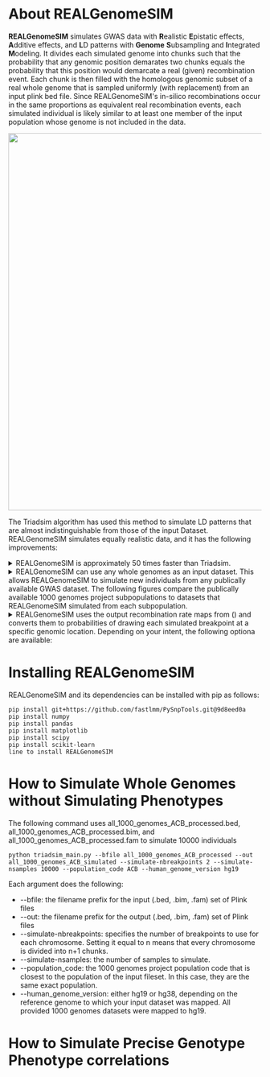# About REALGenomeSIM

**REALGenomeSIM** simulates GWAS data with **R**ealistic **E**pistatic effects, **A**dditive effects, and **L**D patterns with **Genome** **S**ubsampling and **I**ntegrated **M**odeling. It divides each simulated genome into chunks such that the probability that any genomic position demarates two chunks equals the probability that this position would demarcate a real (given) recombination event. Each chunk is then filled with the homologous genomic subset of a real whole genome that is sampled uniformly (with replacement) from an input plink bed file. Since REALGenomeSIM's in-silico recombinations occur in the same proportions as equivalent real recombination events, each simulated individual is likely similar to at least one member of the input population whose genome is not included in the data. 

<p align="center">
<img src="https://github.com/EpistasisLab/REALGenomeSIM/blob/master/images/REALGenomeSIM.png" width=750/>
</p>

The Triadsim algorithm has used this method to simulate LD patterns that are almost indistinguishable from those of the input Dataset. REALGenomeSIM simulates equally realistic data, and it has the following improvements:

<details>
  <summary>REALGenomeSIM is approximately 50 times faster than Triadsim.</summary>
<p align="center">
<img src="https://github.com/EpistasisLab/REALGenomeSIM/blob/master/images/REALGenomeSIM.png" width=500/>
</p>
</details>

<details>
  <summary>REALGenomeSIM can use any whole genomes as an input dataset. This allows REALGenomeSIM to simulate new individuals from any publically available GWAS dataset.
    The following figures compare the publically available 1000 genomes project subpopulations to datasets that REALGenomeSIM simulated from each subpopulation.</summary>
  
   <details>
     <summary>These figures compare r values and mafs between every real and simulated 1000 genomes subpopulation for SNP pairs less than  200 kilobases apart.</summary>
   <p align="center">
   <img src="https://github.com/EpistasisLab/REALGenomeSIM/blob/master/images/real_vs_sim_r_val_maf_comparision_ACB.png" width=1000/>
   </p>
   <p align="center">
   <img src="https://github.com/EpistasisLab/REALGenomeSIM/blob/master/images/real_vs_sim_r_val_maf_comparision_ASW.png" width=1000/>
   </p>
   <p align="center">
   <img src="https://github.com/EpistasisLab/REALGenomeSIM/blob/master/images/real_vs_sim_r_val_maf_comparision_BEB.png" width=1000/>
   </p>
   <p align="center">
   <img src="https://github.com/EpistasisLab/REALGenomeSIM/blob/master/images/real_vs_sim_r_val_maf_comparision_CDX.png" width=1000/>
   </p>
   <p align="center">
   <img src="https://github.com/EpistasisLab/REALGenomeSIM/blob/master/images/real_vs_sim_r_val_maf_comparision_CEU.png" width=1000/>
   </p>
   <p align="center">
   <img src="https://github.com/EpistasisLab/REALGenomeSIM/blob/master/images/real_vs_sim_r_val_maf_comparision_CHB.png" width=1000/>
   </p>
   <p align="center">
   <img src="https://github.com/EpistasisLab/REALGenomeSIM/blob/master/images/real_vs_sim_r_val_maf_comparision_CHS.png" width=1000/>
   </p>
   <p align="center">
   <img src="https://github.com/EpistasisLab/REALGenomeSIM/blob/master/images/real_vs_sim_r_val_maf_comparision_CLM.png" width=1000/>
   </p>
   <p align="center">
   <img src="https://github.com/EpistasisLab/REALGenomeSIM/blob/master/images/real_vs_sim_r_val_maf_comparision_ESN.png" width=1000/>
   </p>
   <p align="center">
   <img src="https://github.com/EpistasisLab/REALGenomeSIM/blob/master/images/real_vs_sim_r_val_maf_comparision_FIN.png" width=1000/>
   </p>
   <p align="center">
   <img src="https://github.com/EpistasisLab/REALGenomeSIM/blob/master/images/real_vs_sim_r_val_maf_comparision_GBR.png" width=1000/>
   </p>
   <p align="center">
   <img src="https://github.com/EpistasisLab/REALGenomeSIM/blob/master/images/real_vs_sim_r_val_maf_comparision_GIH.png" width=1000/>
   </p>
   <p align="center">
   <img src="https://github.com/EpistasisLab/REALGenomeSIM/blob/master/images/real_vs_sim_r_val_maf_comparision_GWD.png" width=1000/>
   </p>
   <p align="center">
   <img src="https://github.com/EpistasisLab/REALGenomeSIM/blob/master/images/real_vs_sim_r_val_maf_comparision_IBS.png" width=1000/>
   </p>
   <p align="center">
   <img src="https://github.com/EpistasisLab/REALGenomeSIM/blob/master/images/real_vs_sim_r_val_maf_comparision_ITU.png" width=1000/>
   </p>
   <p align="center">
   <img src="https://github.com/EpistasisLab/REALGenomeSIM/blob/master/images/real_vs_sim_r_val_maf_comparision_JPT.png" width=1000/>
   </p>
   <p align="center">
   <img src="https://github.com/EpistasisLab/REALGenomeSIM/blob/master/images/real_vs_sim_r_val_maf_comparision_ASW.png" width=1000/>
   </p>
   <p align="center">
   <img src="https://github.com/EpistasisLab/REALGenomeSIM/blob/master/images/real_vs_sim_r_val_maf_comparision_KHV.png" width=1000/>
   </p>
   <p align="center">
   <img src="https://github.com/EpistasisLab/REALGenomeSIM/blob/master/images/real_vs_sim_r_val_maf_comparision_LWK.png" width=1000/>
   </p>
   <p align="center">
   <img src="https://github.com/EpistasisLab/REALGenomeSIM/blob/master/images/real_vs_sim_r_val_maf_comparision_MSL.png" width=1000/>
   </p>
   <p align="center">
   <img src="https://github.com/EpistasisLab/REALGenomeSIM/blob/master/images/real_vs_sim_r_val_maf_comparision_MXL.png" width=1000/>
   </p>
   <p align="center">
   <img src="https://github.com/EpistasisLab/REALGenomeSIM/blob/master/images/real_vs_sim_r_val_maf_comparision_PEL.png" width=1000/>
   </p>
   <p align="center">
   <img src="https://github.com/EpistasisLab/REALGenomeSIM/blob/master/images/real_vs_sim_r_val_maf_comparision_PJL.png" width=1000/>
   </p>
   <p align="center">
   <img src="https://github.com/EpistasisLab/REALGenomeSIM/blob/master/images/real_vs_sim_r_val_maf_comparision_PUR.png" width=1000/>
   </p>
   <p align="center">
   <img src="https://github.com/EpistasisLab/REALGenomeSIM/blob/master/images/real_vs_sim_r_val_maf_comparision_STU.png" width=1000/>
   </p>
   <p align="center">
   <img src="https://github.com/EpistasisLab/REALGenomeSIM/blob/master/images/real_vs_sim_r_val_maf_comparision_TSI.png" width=1000/>
   </p>
   <p align="center">
   <img src="https://github.com/EpistasisLab/REALGenomeSIM/blob/master/images/real_vs_sim_r_val_maf_comparision_YRI.png" width=1000/>
   </p>
   </details>
  
   <details>
     <summary>These figures compare TSNE plots of the first 10 principal components for real and simulated 1000 genomes subpopulations.</summary>
   <p align="center">
   <img src="https://github.com/EpistasisLab/REALGenomeSIM/blob/master/images/TSNE1_vs_TSNE2_for_1000_genome_African_subpopulations.png" width=1000/>
   </p>
   <p align="center">
   <img src="https://github.com/EpistasisLab/REALGenomeSIM/blob/master/images/TSNE1_vs_TSNE2_for_1000_genome_European_subpopulations.png" width=1000/>
   </p>
   <p align="center">
   <img src="https://github.com/EpistasisLab/REALGenomeSIM/blob/master/images/TSNE1_vs_TSNE2_for_1000_genome_American_subpopulations.png" width=1000/>
   </p>
   <p align="center">
   <img src="https://github.com/EpistasisLab/REALGenomeSIM/blob/master/images/TSNE1_vs_TSNE2_for_1000_genome_East_Asian_subpopulations.png" width=1000/>
   </p>
   <p align="center">
   <img src="https://github.com/EpistasisLab/REALGenomeSIM/blob/master/images/TSNE1_vs_TSNE2_for_1000_genome_South_Asian_subpopulations.png" width=1000/>
   </p>
   </details>
</details>

<details>
  <summary>REALGenomeSIM uses the output recombination rate maps from () and converts them to probabilities of drawing each simulated breakpoint at a specific genomic location. Depending on your intent, the following optiona are available:</summary>

   *  If you want to simulate arbitrary datasets of realistic human genomes, then this package includes all samples from the 1000 genomes project that I have filtered down to 500000 SNPs. In summary, I kept every biallelic SNP such that every subpopulation contains at least two instances of the minor allele. Exact thinning methods are here. 

   *  If you want to simulate realistic human genomes that are similar to a specific dataset, then you should choose the 1000 genomes project subpopulation that is closest to the population of your sample in the () argument. 

   *  If you want to simulate non-human genomes, then you will need to find external recombination rate values for all genomic regions that you intend to simulate. This information will need to be formatted as follows:
</details>

# Installing REALGenomeSIM 

REALGenomeSIM and its dependencies can be installed with pip as follows: 

```
pip install git+https://github.com/fastlmm/PySnpTools.git@9d8eed0a
pip install numpy
pip install pandas
pip install matplotlib
pip install scipy
pip install scikit-learn
line to install REALGenomeSIM
```

# How to Simulate Whole Genomes without Simulating Phenotypes 

The following command uses all_1000_genomes_ACB_processed.bed, all_1000_genomes_ACB_processed.bim, and all_1000_genomes_ACB_processed.fam to simulate 10000 individuals

```
python triadsim_main.py --bfile all_1000_genomes_ACB_processed --out all_1000_genomes_ACB_simulated --simulate-nbreakpoints 2 --simulate-nsamples 10000 --population_code ACB --human_genome_version hg19
```

Each argument does the following:
* --bfile: the filename prefix for the input (.bed, .bim, .fam) set of Plink files
* --out: the filename prefix for the output (.bed, .bim, .fam) set of Plink files
* --simulate-nbreakpoints: specifies the number of breakpoints to use for each chromosome. Setting it equal to n means that every chromosome is divided into n+1 chunks. 
* --simulate-nsamples: the number of samples to simulate.
* --population_code: the 1000 genomes project population code that is closest to the population of the input fileset. In this case, they are the same exact population. 
* --human_genome_version: either hg19 or hg38, depending on the reference genome to which your input dataset was mapped. All provided 1000 genomes datasets were mapped to hg19. 

# How to Simulate Precise Genotype Phenotype correlations
